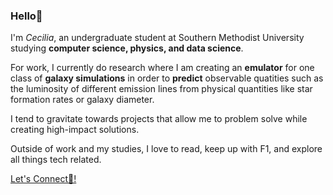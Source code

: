 ### Hello💫

I'm *Cecilia*, an undergraduate student at Southern Methodist University studying **computer science, physics, and data science**.

For work, I currently do research where I am creating an **emulator** for one class of **galaxy simulations** in order to **predict** observable quatities such as the luminosity of different emission lines from physical quantities like star formation rates or galaxy diameter.

I tend to gravitate towards projects that allow me to problem solve while creating high-impact solutions. 

Outside of work and my studies, I love to read, keep up with F1, and explore all things tech related.

[Let's Connect🎯!](https://linkedin.com/in/cecilia-tipping)
